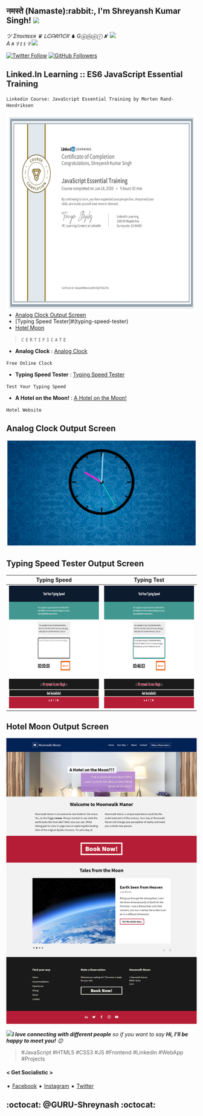 <h2>नमस्ते (Namaste):rabbit:, I'm Shreyansh Kumar Singh! <img src="https://media.giphy.com/media/12oufCB0MyZ1Go/giphy.gif" width="50"></h2>
<img align='right' src="https://media.giphy.com/media/USV0ym3bVWQJJmNu3N/giphy.gif" width="230">
<p><em>ツ Σπɢιπεεя ♛ ᒪᕮᗩᖇᑎᕮᖇ ♞ Gⓐⓜⓔⓡ ✘ A ʀ ✞ ɪ ꜱ ✞ <img src="https://media.giphy.com/media/WUlplcMpOCEmTGBtBW/giphy.gif" width="30"> 
</em></p>

[![Twitter Follow](https://img.shields.io/twitter/follow/GURU_Shreyansh?&style=social)](https://twitter.com/intent/user?screen_name=GURU_Shreyansh)
[![GitHub Followers](https://img.shields.io/github/followers/guru-shreyansh?label=Follow%20Me%21&style=social&link=https://github.com/guru-shreyansh)](https://github.com/guru-shreyansh)

## Linked.In Learning :: ES6 JavaScript Essential Training

`Linkedin Course: JavaScript Essential Training by Morten Rand-Hendriksen`

<img align='right' src="JavaScript-Essential-Training.jpg" height="525" widht="630">


- [Analog Clock Output Screen](#analog-clock-output-screen)
- [Typing Speed Tester]#(typing-speed-tester)
- [Hotel Moon](#hotel-moon)


>`C`
>`E`
>`R`
>`T`
>`I`
>`F`
>`I`
>`C`
>`A`
>`T`
>`E`


* **Analog Clock** : [Analog Clock](https://guru-shreyansh.github.io/Linkedin-Learning_ES6_JavaScript-Essential-Training/Analog-Clock/Analog-Clock.html)

`Free Online Clock`
* **Typing Speed Tester** : [Typing Speed Tester](https://guru-shreyansh.github.io/Linkedin-Learning_ES6_JavaScript-Essential-Training/+Typing-Speed-Tester+/Typing-Speed-Tester.html)

`Test Your Typing Speed`
* **A Hotel on the Moon!** : [A Hotel on the Moon!](https://guru-shreyansh.github.io/Linkedin-Learning_ES6_JavaScript-Essential-Training/A-Hotel-on-the-Moon/index.html)

`Hotel Website`


## Analog Clock Output Screen
![Analog Clock Output Screen](Output-Screenshots/Output-Screenshot-CLOCK.jpg)


## Typing Speed Tester Output Screen
| Typing Speed | Typing Test |
| ------------- | ------------- |
| <img src="Output-Screenshots/Output-Screenshot-SPEED.jpg" width=500 height=325> | <img src="Output-Screenshots/Output-Screenshot-TEST.jpg" width=500 height=325> |

## Hotel Moon Output Screen
![Hotel Moon Output Screen](Output-Screenshots/Output-Screenshot-HOTEL.jpg)


<img src="https://media.giphy.com/media/LnQjpWaON8nhr21vNW/giphy.gif" width="60"><em><b>I love connecting with different people</b> so if you want to say <b>Hi, I'll be happy to meet you!</b> 😊</em>

> #JavaScript #HTML5 #CSS3 #JS #Frontend #Linkedin #WebApp #Projects

#### < Get Socialistic >
➧ [Facebook](https://www.facebook.com/guru.shreyansh)
➧ [Instagram](https://www.instagram.com/guru_shreyansh)
➧ [Twitter](https://twitter.com/GURU_Shreyansh)

## :octocat: @GURU-Shreynash :octocat:
